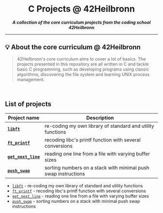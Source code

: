 <h1 align="center">
	C Projects @ 42Heilbronn
</h1>

<p align="center">
	<b><i> A collection of the core curriculum projects from the coding school 42Heilbronn</i></b><br>

---
## 💡  About the core curriculum @ 42Heilbronn

> 42Heilbronn's core curriculum aims to cover a lot of basics. The projects presented in this repository are all written in C and tackle basic C programming, such as developing programs using classic algorithms, discovering the file system and learning UNIX process management. 
<br>

## **List of projects**

| Project name							| Description
| --------------------------------------|----------------------------------------------------------------| 
| **[`libft`](./Libft)** 					| re-coding my own library of standard and utility functions 	 |
| **[`ft_printf`](./ft_printf)** 			| recoding libc's printf function with several conversions	 	 |
| **[`get_next_line`](./get_next_line)** 	| reading one line from a file with varying buffer sizes	 	 |
| **[`push_swap`](./push_swap)** 			| sorting numbers on a stack with minimal push swap instructions |



* [`libft`](./Libft) 					- re-coding my own library of standard and utility functions 	 
* [`ft_printf`](./ft_printf) 			- recoding libc's printf function with several conversions	 	 
* [`get_next_line`](./get_next_line) 	- reading one line from a file with varying buffer sizes	 	 
* [`push_swap`](./push_swap) 			- sorting numbers on a stack with minimal push swap instructions 